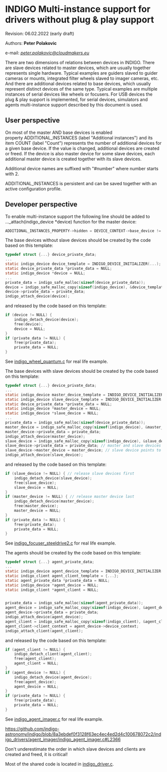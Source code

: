 # INDIGO Multi-instance support for drivers without plug & play support
Revision: 06.02.2022 (early draft)

Authors: **Peter Polakovic**

e-mail: *peter.polakovic@cloudmakers.eu*

There are two dimensions of relations between devices in INDIGO.
There are slave devices related to master devices, which are usually together represents single hardware. Typical examples are guiders slaved to guider cameras or mounts, integrated filter wheels slaved to imager cameras, etc.
And there are additional devices related to base devices, which usually represent distinct devices of the same type. Typical examples are multiple instances of serial devices like wheels or focusers. For USB devices the plug & play support is implemented, for serial devices, simulators and agents multi-instance support described by this document is used.

## User perspective


On most of the master AND base devices is enabled property ADDITIONAL_INSTANCES (label "Additional instances") and its item COUNT (label "Count") represents the number of additional devices for a given base device. If the value is changed, additional devices are created or freed. If the device is also master device for some slave devices, each additional master device is created together with its slave devices.

Additional device names are suffixed with "#number" where number starts with 2.

ADDITIONAL_INSTANCES is persistent and can be saved together with an active configuration profile.

## Developer perspective

To enable multi-instance support the following line should be added to ..._attach(indigo_device *device) function for the master device:

```C
ADDITIONAL_INSTANCES_PROPERTY->hidden = DEVICE_CONTEXT->base_device != NULL;
```

The base devices without slave devices should be created by the code based on this template:

```C
typedef struct {...} device_private_data;
...
static indigo_device device_template = INDIGO_DEVICE_INITIALIZER(...);
static device_private_data *private_data = NULL;
static indigo_device *device = NULL;
...
private_data = indigo_safe_malloc(sizeof(device_private_data));
device = indigo_safe_malloc_copy(sizeof(indigo_device), &device_template);
device->private_data = private_data;
indigo_attach_device(device);
```

and released by the code based on this template:

```C
if (device != NULL) {
	indigo_detach_device(device);
	free(device);
	device = NULL;
}
if (private_data != NULL) {
	free(private_data);
	private_data = NULL;
}
```

See [indigo_wheel_quantum.c](https://github.com/indigo-astronomy/indigo/blob/8a3ebdef0f3128f63ec4ec4ed2d4c100678072c2/indigo_drivers/wheel_quantum/indigo_wheel_quantum.c#L173) for real life example.

The base devices with slave devices should be created by the code based on this template:

```C
typedef struct {...} device_private_data;
...
static indigo_device master_device_template = INDIGO_DEVICE_INITIALIZER(...);
static indigo_device slave_device_template = INDIGO_DEVICE_INITIALIZER(...);
static device_private_data *private_data = NULL;
static indigo_device *master_device = NULL;
static indigo_device *slave_device = NULL;
...
private_data = indigo_safe_malloc(sizeof(device_private_data));
master_device = indigo_safe_malloc_copy(sizeof(indigo_device), &master_device_template);
master_device->private_data = private_data;
indigo_attach_device(master_device);
slave_device = indigo_safe_malloc_copy(sizeof(indigo_device), &slave_device_template);
slave_device->private_data = private_data; // master and slave devices share private data instance
slave_device->master_device = master_device; // slave device points to its master device
indigo_attach_device(slave_device);
```

and released by the code based on this template:

```C
if (slave_device != NULL) { // release slave devices first
	indigo_detach_device(slave_device);
	free(slave_device);
	slave_device = NULL;
}
if (master_device != NULL) { // release master device last
	indigo_detach_device(master_device);
	free(master_device);
	master_device = NULL;
}
if (private_data != NULL) {
	free(private_data);
	private_data = NULL;
}
```

See [indigo_focuser_steeldrive2.c](https://github.com/indigo-astronomy/indigo/blob/8a3ebdef0f3128f63ec4ec4ed2d4c100678072c2/indigo_drivers/focuser_steeldrive2/indigo_focuser_steeldrive2.c#L1243) for real life example.

The agents should be created by the code based on this template:

```C
typedef struct {...} agent_private_data;
...
static indigo_device agent_device_template = INDIGO_DEVICE_INITIALIZER(...);
static indigo_client agent_client_template = {...};
static agent_private_data *private_data = NULL;
static indigo_device *agent_device = NULL;
static indigo_client *agent_client = NULL;


private_data = indigo_safe_malloc(sizeof(agent_private_data));
agent_device = indigo_safe_malloc_copy(sizeof(indigo_device), &agent_device_template);
agent_device->private_data = private_data;
indigo_attach_device(agent_device);
agent_client = indigo_safe_malloc_copy(sizeof(indigo_client), &agent_client_template);
agent_client->client_context = agent_device->device_context;
indigo_attach_client(agent_client);
```

and released by the code based on this template:

```C
if (agent_client != NULL) {
	indigo_detach_client(agent_client);
	free(agent_client);
	agent_client = NULL;
}
if (agent_device != NULL) {
	indigo_detach_device(agent_device);
	free(agent_device);
	agent_device = NULL;
}
if (private_data != NULL) {
	free(private_data);
	private_data = NULL;
}
```

See [indigo_agent_imager.c](https://github.com/indigo-astronomy/indigo/blob/8a3ebdef0f3128f63ec4ec4ed2d4c100678072c2/indigo_drivers/agent_imager/indigo_agent_imager.c#L2366) for real life example.

https://github.com/indigo-astronomy/indigo/blob/8a3ebdef0f3128f63ec4ec4ed2d4c100678072c2/indigo_drivers/agent_imager/indigo_agent_imager.c#L2366

Don't underestimate the order in which slave devices and clients are created and freed, it is critical!

Most of the shared code is located in [indigo_driver.c](https://github.com/indigo-astronomy/indigo/blob/master/indigo_libs/indigo_driver.c).



